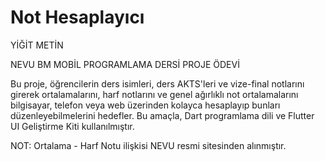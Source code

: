# Not Hesaplayıcı

YİĞİT METİN

NEVU BM MOBİL PROGRAMLAMA DERSİ PROJE ÖDEVİ

Bu proje, öğrencilerin ders isimleri, ders AKTS'leri ve vize-final notlarını girerek ortalamalarını, harf notlarını ve genel ağırlıklı not ortalamalarını bilgisayar, telefon veya web üzerinden kolayca hesaplayıp bunları düzenleyebilmelerini hedefler. Bu amaçla, Dart programlama dili ve Flutter UI Geliştirme Kiti kullanılmıştır.

NOT: Ortalama - Harf Notu ilişkisi NEVU resmi sitesinden alınmıştır.
